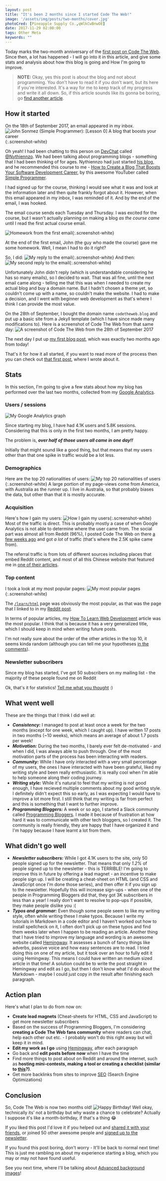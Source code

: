```yaml
---
layout: post
title: "It's been 2 months since I started Code The Web!"
image: '/assets/img/posts/two-months/cover.jpg'
photoCred: [Pineapple Supply Co.,qWlkCwBnwOE]
date: 2017-11-29 02:00:00
tags: Other Meta
keywords: ""
---
```

Today marks the two-month anniversary of the [first post on Code The Web][first-post]. Since then, a lot has happened - I will go into it in this article, and give some stats and analysis about how this blog is going and How I'm going to improve.

> **NOTE:** Okay, yes this post is about the blog and not about programming. You don't have to read it if you don't want, but its here if you're interested. It's a way for me to keep track of my progress and write it all down. So, if this article sounds like its gonna be boring, go [find another article](/).

## How it started
On the 18th of September 2017, an email appeared in my inbox.
![John Sonmez (Simple Programmer): [Lesson 0] A blog that boosts your career][intro-email]{:.screenshot-white}

Oh yeah! I had been chatting to this person on [DevChat][devchat] called [@Nythiennzo][nythiennzo]. We had been talking about programming blogs - something that I had been thinking of for ages. Nythiennzo had just started [his blog][nythiennzo], and he recommended this course to me - [How to Create a Blog That Boosts Your Software Development Career][blog-course], by this awesome YouTuber called [Simple Programmer][sp].

I had signed up for the course, thinking I would see what it was and look at the information later and then quite frankly forgot about it. However, when this email appeared in my inbox, I was reminded of it. And by the end of the email, I was hooked.

The email course sends each Tuesday and Thursday. I was excited for the course, but I wasn't actually planning on making a blog *as the course came* until I read the first actual course email.

![Homework from the first email][hw-1]{:.screenshot-white}

At the end of the first email, John (the guy who made the course) gave me some homework. Well, I mean I had to do it right?

So, I did:
![My reply to the email][hw-1-reply]{:.screenshot-white}
And then:
![My second reply to the email][hw-1-reply-2]{:.screenshot-white}

Unfortunately John didn't reply (which is understandable considering he has so many emails), so I decided to wait. That was all fine, until the next email came along - telling me that this was when I needed to create my actual blog and buy a domain name. But I hadn't chosen a theme yet, so couldn't come up with a name, so couldn't make the website. I had to make a decision, and I went with beginner web development as that's where I think I can provide the most value.

On the 28th of September, I bought the domain name `codetheweb.blog` and put up a basic site from a Jekyll template (which I have since made many modifications to). Here is a screenshot of Code The Web from that same day:
![A screenshot of Code The Web from the 28th of September 2017][first-day]

The next day I put up [my first blog post][first-post], which was exactly two months ago from today!

That's it for how it all started, if you want to read more of the process then you can check out [that first post][first-post], where I wrote about it.

## Stats
In this section, I'm going to give a few stats about how my blog has performed over the last two months, collected from my [Google Analytics][ga].

### Users / sessions

![My Google Analytics graph][ga-home-graph]

Since starting my blog, I have had 4.1K users and 5.8K sessions. Considering that this is only in the first two months, I am pretty happy.

The problem is, _**over half of those users all came in one day!!**_

Initially that might sound like a good thing, but that means that my users other than that one spike in traffic would be a lot less.

### Demographics
Here are the top 20 nationalities of users:
![My top 20 nationalities of users][ga-geo]{:.screenshot-white}
A large portion of my page-views come from America, with Australia as the runner up. I live in Australia, so that probably biases the data, but other than that it is mostly accurate.

### Acquisition
Here's how I gain my users:
![How I gain my users][ga-acquisition]{:.screenshot-white}
Most of the traffic is direct. This is probably mostly a case of when Google Analytics is not able to determine where the user came from. The social part was almost all from Reddit (96%), I posted Code The Web on there [a few weeks ago][reddit-post] and got *a lot* of traffic (that's where the 2.5K spike came from).

The referral traffic is from lots of different sources including places that embed Reddit content, and most of all this Chinese website that featured me in [one of their articles][infoq].

### Top content
I took a look at my most popular pages:
![My most popular pages][ga-content]{:.screenshot-white}

The [`/learn/html`][html] page was obviously the most popular, as that was the page that I linked to in my [Reddit post][reddit-post].

In terms of popular articles, my [How To Learn Web Development][how-to-learn-webdev] article was the most popular. I think that is because it has a very generalized title, which I should keep in mind when writing future posts.

I'm not really sure about the order of the other articles in the top 10, it seems kinda random (although you can tell me your hypotheses [in the comments][comments]).

### Newsletter subscribers
Since my blog has started, I've got 50 subscribers on my mailing list - the majority of these people found me on Reddit

Ok, that's it for statistics! [Tell me what you thought][comments] :)

## What went well
These are the things that I think I did well at:
- _**Consistency:**_ I managed to post at least once a week for the two months (except for one week, which I caught up). I have written 17 posts in two months (~10 weeks), which means an average of about 1.7 posts per week!
- _**Motivation:**_ During the two months, I barely ever felt de-motivated - and when I did, I was always able to push through. One of the most motivation parts of the process has been interacting with readers.
- _**Community:**_ While I have only interacted with a very small percentage of my users, the ones I have interacted with have been grateful, liked my writing style and been really enthusiastic. It is really cool when I'm able to help someone along their coding journey.
- _**Writing style:**_ While it's natural to feel that my writing is not good enough, I have recieved multiple comments about my good writing style. I definitely didn't expect this so early, as I was expecting I would have to improve a lot more first. I still think that my writing is far from perfect and this is something that I want to further improve.
- _**Programming Bloggers:**_ A week or so ago, I started a Slack community called [Programming Bloggers][programming-bloggers]. I made it because of frustration at how hard it was to communicate with other tech bloggers, so I created it. The community is really friendly, they are happy that I have organized it and I'm happy because I have learnt a lot from them.

## What didn't go well
- _**Newsletter subscribers:**_ While I got 4.1K users to the site, only 50 people signed up for the newsletter. That means that only *1.2%* of people signed up to the newsletter - this is TERRIBLE! I'm going to improve this in future by offering a lead magnet - an incentive to make people sign up. I will be creating a cheat-sheet on HTML (and CSS and JavaScript once I'm done those series), and then offer it if you sign up to the newsletter. Hopefully this will increase sign-ups - when one of the people in Programming Bloggers did that, they got 3K subscribers in less than a year! I really don't want to resolve to pop-ups if possible, they make people dislike you :(
- _**Typos and grammar:**_ Even though some people seem to like my writing style, often while writing these I make typos. Because I write my tutorials in Markdown in a code editor and I haven't worked out how to install spellcheck on it, I often don't pick up on these typos and find them weeks later when I happen to be reading an article. Another thing that I have tried to improve my language and wording is an awesome website called [Hemingway][hemingway]. It assesses a bunch of fancy things like adverbs, passive voice and how easy sentences are to read. I tried doing this on one of my article, but it took over an hour to fully edit it using Hemingway. This means I could have written an medium sized article in that time! A solution could be to write the post straight in Hemingway and edit as I go, but then I don't know what I'd do about the Markdown - maybe I could just copy in the result after finishing each paragraph.

## Action plan
Here's what I plan to do from now on:
- **Create lead magnets** (Cheat-sheets for HTML, CSS and JavaScript) to get more newsletter subscribers
- Based on the success of Programming Bloggers, I'm considering **creating a Code The Web fans community** where readers can chat, help each other out etc. - I probably won't do this right away but will keep it in mind.
- **Edit my work as I go** using [Hemingway][hemingway], after each paragraph
- Go back and **edit posts before now** when I have the time
- Find more things to post about on Reddit and around the internet, such as **hosting mini-contests, making a tool or creating a checklist (similar to [this][front-end-checklist]?)**.
- Get more backlinks from sites to improve [SEO][seo] (Search Engine Optimizations)

## Conclusion
So, Code The Web is now two months old!
![Happy Birthday!][happy-birthday]
Well okay, technically its' not a birthday but why waste a chance to celebrate? Actually I suppose it's like a month-birthday, if that's a thing &#128514;<!--http://graphemica.com/%F0%9F%98%82-->

If you liked this post I'd love it if you helped out and [shared it with your friends][share], or joined 50 other awesome people and [signed up to the newsletter][newsletter].

If you found this post boring, don't worry - It'll be back to normal next time! This is just me rambling on about my experience starting a blog, which you may or may not have found useful.

See you next time, where I'll be talking about [Advanced background images][advanced-background-images]!


[first-post]: /2017/09/29/welcome/
[devchat]: /2017/11/24/devchat/
[nythiennzo]: https://www.nythiennzo.codes/
[blog-course]: simpleprogrammer.com/blog-course
[sp]: https://www.youtube.com/user/jsonmez
[ga]: https://analytics.google.com/
[reddit-post]: https://www.reddit.com/r/learnprogramming/comments/7c7rd5/i_just_finished_writing_9_tutorials_on_html/
[infoq]: http://www.infoq.com/cn/news/2017/11/arch-weekly-39
[how-to-learn-webdev]: /2017/10/04/how-to-learn-web-development/
[programming-bloggers]: https://programmingbloggers.herokuapp.com/
[hemingway]: http://www.hemingwayapp.com/
[front-end-checklist]: https://frontendchecklist.io/
[seo]: {{site.newsletter}}
[advanced-background-images]: /2017/12/02/css-advanced-background-images/

[intro-email]: /assets/img/posts/two-months/intro-email.png
[hw-1]: /assets/img/posts/two-months/hw-1.png
[hw-1-reply]: /assets/img/posts/two-months/hw-1-reply.png
[hw-1-reply-2]: /assets/img/posts/two-months/hw-1-reply-2.png
[first-day]: /assets/img/posts/two-months/first-day.png
[ga-home-graph]: /assets/img/posts/two-months/ga-home-graph.png
[ga-geo]: /assets/img/posts/two-months/ga-geo.png
[ga-acquisition]: /assets/img/posts/two-months/ga-acquisition.png
[ga-content]: /assets/img/posts/two-months/ga-content.png
[happy-birthday]: /assets/img/posts/two-months/happy-birthday.gif

[html]: /learn/html
[css]: /learn/css
[share]: {{site.share}}
[comments]: {{site.comments}}
[newsletter]: {{site.newsletter}}